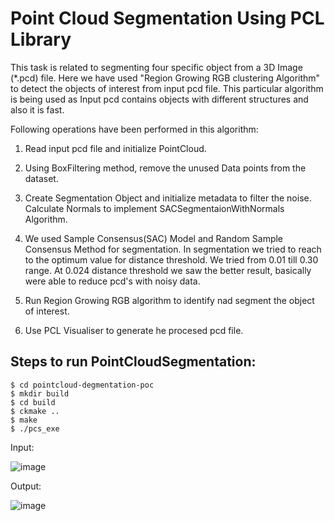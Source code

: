 # Point Cloud Segmentation Using PCL Library

This task is related to segmenting four specific object from a 3D Image (*.pcd) file.
Here we have used "Region Growing RGB clustering Algorithm" to detect the objects of interest from input pcd file. This particular algorithm is being used as Input pcd contains objects with different structures and also it is fast.

Following operations have been performed in this algorithm:
1. Read input pcd file and initialize PointCloud.
2. Using BoxFiltering method, remove the unused Data points from the dataset.
3. Create Segmentation Object and initialize metadata to filter the noise. Calculate Normals to implement SACSegmentaionWithNormals Algorithm.
4. We used Sample Consensus(SAC) Model and Random Sample Consensus Method for segmentation.
   In segmentation we tried to reach to the optimum value for distance threshold. We tried from 0.01 till 0.30 range. At 0.024 distance threshold we saw the better result, basically were able to reduce pcd's with noisy data.

5. Run Region Growing RGB algorithm to identify nad segment the object of interest.
6. Use PCL Visualiser to generate he procesed pcd file.


## Steps to run PointCloudSegmentation:
```
$ cd pointcloud-degmentation-poc
$ mkdir build
$ cd build
$ ckmake ..
$ make
$ ./pcs_exe
```
Input:

![image](https://user-images.githubusercontent.com/31473347/122730988-b19bb680-d22f-11eb-98ff-c8024de883e0.png)

Output:

![image](https://user-images.githubusercontent.com/31473347/122729055-9af46000-d22d-11eb-95f4-33ec10b37949.png)
